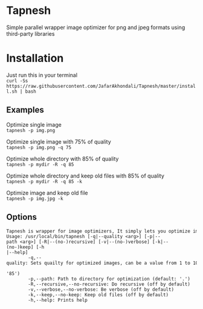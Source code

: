 # Tapnesh
Simple parallel wrapper image optimizer for png and jpeg formats using third-party libraries


Installation
===
Just run this in your terminal    
`curl -Ss https://raw.githubusercontent.com/JafarAkhondali/Tapnesh/master/install.sh | bash`


Examples
---
Optimize single image   
`tapnesh -p img.png`

Optimize single image with 75% of quality   
`tapnesh -p img.png -q 75`

Optimize whole directory with 85% of quality    
`tapnesh -p mydir -R -q 85`


Optimize whole directory and keep old files with 85% of quality    
`tapnesh -p mydir -R -q 85 -k `

Optimize image and keep old file     
`tapnesh -p img.jpg -k `


Options
---

```
Tapnesh is wrapper for image optimizers, It simply lets you optimize images in directory(ies) or single images in parallel
Usage: /usr/local/bin/tapnesh [-q|--quality <arg>] [-p|--path <arg>] [-R|--(no-)recursive] [-v|--(no-)verbose] [-k|--(no-)keep] [-h
|--help]
        -q,--quality: Sets quailty for optimized images, can be a value from 1 to 100. (100 means loseless optimization) (default:

'85')
        -p,--path: Path to directory for optimization (default: '.')
        -R,--recursive,--no-recursive: Do recursive (off by default)
        -v,--verbose,--no-verbose: Be verbose (off by default)
        -k,--keep,--no-keep: Keep old files (off by default)
        -h,--help: Prints help
```
